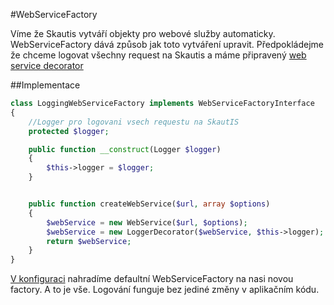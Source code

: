 #WebServiceFactory

Víme že Skautis vytváří objekty pro webové služby automaticky. WebServiceFactory dává způsob jak toto vytváření upravit.
Předpokládejme že chceme logovat všechny request na Skautis a máme připravený [web service decorator](./web_service.md)

##Implementace
```PHP
class LoggingWebServiceFactory implements WebServiceFactoryInterface
{
    //Logger pro logovani vsech requestu na SkautIS
    protected $logger;

    public function __construct(Logger $logger)
    {
        $this->logger = $logger;
    }


    public function createWebService($url, array $options)
    {
        $webService = new WebService($url, $options);
        $webService = new LoggerDecorator($webService, $this->logger);
        return $webService;
    }
}
```

[V konfiguraci](docs/konfigurace.md) nahradíme defaultní WebServiceFactory na nasi novou factory. A to je vše. Logování funguje bez jediné změny v aplikačním kódu.
